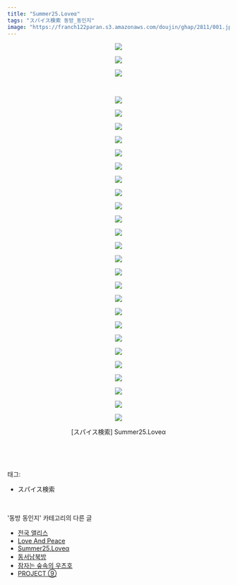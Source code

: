 ```yaml
---
title: "Summer25.Loveα"
tags: "スパイス検索 동방_동인지"
image: "https://franch122paran.s3.amazonaws.com/doujin/ghap/2811/001.jpg"
---
```

<div class="article">
<p style="text-align: center; clear: none; float: none;"><img src="{{ site.imgserver7 }}/ghap/2811/001.jpg"/></p>
<p style="text-align: center; clear: none; float: none;"><img src="{{ site.imgserver7 }}/ghap/2811/002.jpg"/></p>
<p style="text-align: center; clear: none; float: none;"><img src="{{ site.imgserver7 }}/ghap/2811/003.jpg"/></p>
<p style="text-align: center; clear: none; float: none;"><br/></p>
<p style="text-align: center; clear: none; float: none;"></p>
<p style="text-align: center; clear: none; float: none;"><img src="{{ site.imgserver7 }}/ghap/2811/004.jpg"/></p>
<p style="text-align: center; clear: none; float: none;"><img src="{{ site.imgserver7 }}/ghap/2811/005.jpg"/></p>
<p style="text-align: center; clear: none; float: none;"><img src="{{ site.imgserver7 }}/ghap/2811/006.jpg"/></p>
<p style="text-align: center; clear: none; float: none;"><img src="{{ site.imgserver7 }}/ghap/2811/007.jpg"/></p>
<p style="text-align: center; clear: none; float: none;"><img src="{{ site.imgserver7 }}/ghap/2811/008.jpg"/></p>
<p style="text-align: center; clear: none; float: none;"><img src="{{ site.imgserver7 }}/ghap/2811/009.jpg"/></p>
<p style="text-align: center; clear: none; float: none;"><img src="{{ site.imgserver7 }}/ghap/2811/010.jpg"/></p>
<p style="text-align: center; clear: none; float: none;"><img src="{{ site.imgserver7 }}/ghap/2811/011.jpg"/></p>
<p style="text-align: center; clear: none; float: none;"><img src="{{ site.imgserver7 }}/ghap/2811/012.jpg"/></p>
<p style="text-align: center; clear: none; float: none;"><img src="{{ site.imgserver7 }}/ghap/2811/013.jpg"/></p>
<p style="text-align: center; clear: none; float: none;"><img src="{{ site.imgserver7 }}/ghap/2811/014.jpg"/></p>
<p style="text-align: center; clear: none; float: none;"><img src="{{ site.imgserver7 }}/ghap/2811/015.jpg"/></p>
<p style="text-align: center; clear: none; float: none;"><img src="{{ site.imgserver7 }}/ghap/2811/016.jpg"/></p>
<p style="text-align: center; clear: none; float: none;"><img src="{{ site.imgserver7 }}/ghap/2811/017.jpg"/></p>
<p style="text-align: center; clear: none; float: none;"><img src="{{ site.imgserver7 }}/ghap/2811/018.jpg"/></p>
<p style="text-align: center; clear: none; float: none;"><img src="{{ site.imgserver7 }}/ghap/2811/019.jpg"/></p>
<p style="text-align: center; clear: none; float: none;"><img src="{{ site.imgserver7 }}/ghap/2811/020.jpg"/></p>
<p style="text-align: center; clear: none; float: none;"><img src="{{ site.imgserver7 }}/ghap/2811/021.jpg"/></p>
<p style="text-align: center; clear: none; float: none;"><img src="{{ site.imgserver7 }}/ghap/2811/022.jpg"/></p>
<p style="text-align: center; clear: none; float: none;"><img src="{{ site.imgserver7 }}/ghap/2811/023.jpg"/></p>
<p style="text-align: center; clear: none; float: none;"><img src="{{ site.imgserver7 }}/ghap/2811/024.jpg"/></p>
<p style="text-align: center; clear: none; float: none;"><img src="{{ site.imgserver7 }}/ghap/2811/025.jpg"/></p>
<p style="text-align: center; clear: none; float: none;"><img src="{{ site.imgserver7 }}/ghap/2811/026.jpg"/></p>
<p style="text-align: center; clear: none; float: none;"><img src="{{ site.imgserver7 }}/ghap/2811/027.jpg"/></p>
<p style="text-align: center; clear: none; float: none;"><img src="{{ site.imgserver7 }}/ghap/2811/028.jpg"/></p>
<p style="text-align: center; clear: none; float: none;">[スパイス検索] Summer25.Loveα</p>
<p><br/></p>
</div><br/>
<div class="tagTrail">
<p>태그: </p>
<ul>
<li>スパイス検索</li>
</ul>
</div><br/>
<div class="another">
<p>'동방 동인지' 카테고리의 다른 글</p>
<ul>
<li><a href="/ghap_2813">전국 앨리스</a></li>
<li><a href="/ghap_2812">Love And Peace</a></li>
<li><a href="/ghap_2811">Summer25.Loveα</a></li>
<li><a href="/ghap_2810">동서남북방</a></li>
<li><a href="/ghap_2809">잠자는 숲속의 우츠호</a></li>
<li><a href="/ghap_2807">PROJECT ⑨</a></li>
</ul>
</div><br/>
<div class="cb_module cb_fluid">
<div class="cb_wrt cb_profile">
</div><!-- commentList close -->
</div><br/>
